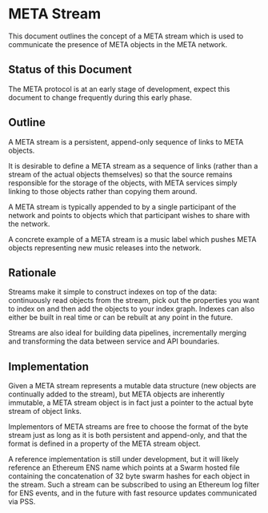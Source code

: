 # META Stream

This document outlines the concept of a META stream which is used to
communicate the presence of META objects in the META network.

## Status of this Document

The META protocol is at an early stage of development, expect this document to
change frequently during this early phase.

## Outline

A META stream is a persistent, append-only sequence of links to META objects.

It is desirable to define a META stream as a sequence of links (rather than a
stream of the actual objects themselves) so that the source remains responsible
for the storage of the objects, with META services simply linking to those
objects rather than copying them around.

A META stream is typically appended to by a single participant of the network
and points to objects which that participant wishes to share with the network.

A concrete example of a META stream is a music label which pushes META objects
representing new music releases into the network.

## Rationale

Streams make it simple to construct indexes on top of the data: continuously
read objects from the stream, pick out the properties you want to index on and
then add the objects to your index graph. Indexes can also either be built in
real time or can be rebuilt at any point in the future.

Streams are also ideal for building data pipelines, incrementally merging and
transforming the data between service and API boundaries.

## Implementation

Given a META stream represents a mutable data structure (new objects are
continually added to the stream), but META objects are inherently immutable,
a META stream object is in fact just a pointer to the actual byte stream of
object links.

Implementors of META streams are free to choose the format of the byte stream
just as long as it is both persistent and append-only, and that the format
is defined in a property of the META stream object.

A reference implementation is still under development, but it will likely
reference an Ethereum ENS name which points at a Swarm hosted file containing
the concatenation of 32 byte swarm hashes for each object in the stream. Such
a stream can be subscribed to using an Ethereum log filter for ENS events, and
in the future with fast resource updates communicated via PSS.
